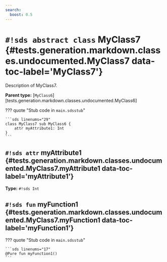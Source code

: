 ```yaml
---
search:
  boost: 0.5
---
```


# `#!sds abstract class` MyClass7 {#tests.generation.markdown.classes.undocumented.MyClass7 data-toc-label='MyClass7'}

Description of MyClass7.

**Parent type:** [`MyClass6`][tests.generation.markdown.classes.undocumented.MyClass6]

??? quote "Stub code in `main.sdsstub`"

    ```sds linenums="29"
    class MyClass7 sub MyClass6 {
        attr myAttribute1: Int
    }
    ```

## `#!sds attr` myAttribute1 {#tests.generation.markdown.classes.undocumented.MyClass7.myAttribute1 data-toc-label='myAttribute1'}

**Type:** `#!sds Int`

## `#!sds fun` myFunction1 {#tests.generation.markdown.classes.undocumented.MyClass7.myFunction1 data-toc-label='myFunction1'}

??? quote "Stub code in `main.sdsstub`"

    ```sds linenums="17"
    @Pure fun myFunction1()
    ```
